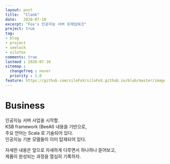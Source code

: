 ```yaml
---
layout: post
title:  "Clank"
date:   2020-07-10
excerpt: "Fox's 인공지능 서버 프레임워크"
project: true
tag:
- blog
- project
- seelock
- silofox
comments: true
lastmod : 2020-07-10
sitemap : 
  changefreq : never
  priority : 1.0
feature: https://github.com/siloFoX/siloFoX.github.io/blob/master/images/clanck/clank-feature.jpg?raw=true
---
```


# Business

인공지능 서버 사업을 시작함.<br>
KSB framework (BeeAI) 내용을 기반으로,<br>
주요 언어는 Scala 로 기술되어 있다.<br>
인공지능 기본 모델들이 이미 탑재되어 있다.

자세한 내용은 앞으로 자세하게 다루면서 하나하나 뜯어보고, <br>
제품이 완성되는 과정을 열심히 기록하자.